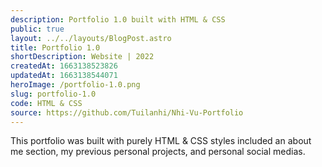 ```yaml
---
description: Portfolio 1.0 built with HTML & CSS
public: true
layout: ../../layouts/BlogPost.astro
title: Portfolio 1.0
shortDescription: Website | 2022
createdAt: 1663138523826
updatedAt: 1663138544071
heroImage: /portfolio-1.0.png
slug: portfolio-1.0
code: HTML & CSS
source: https://github.com/Tuilanhi/Nhi-Vu-Portfolio
---
```


This portfolio was built with purely HTML & CSS styles included an about me section, my previous personal projects, and personal social medias.
